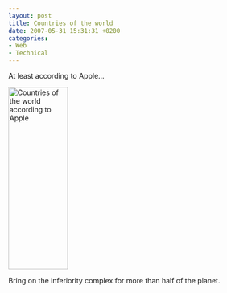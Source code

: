 ```yaml
---
layout: post
title: Countries of the world
date: 2007-05-31 15:31:31 +0200
categories:
- Web
- Technical
---
```

At least according to Apple...

<img src="https://content.rusiczki.net/blogpics/countries-of-the-world.gif" width="118" height="363" alt="Countries of the world according to Apple" class="image" />

Bring on the inferiority complex for more than half of the planet.
